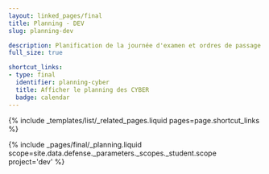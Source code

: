 ```yaml
---
layout: linked_pages/final
title: Planning - DEV
slug: planning-dev

description: Planification de la journée d'examen et ordres de passage des Dev et du projet « Disp'OLEN ».
full_size: true

shortcut_links:
- type: final
  identifier: planning-cyber
  title: Afficher le planning des CYBER
  badge: calendar
---
```


{% include _templates/list/_related_pages.liquid pages=page.shortcut_links %}

{% include _pages/final/_planning.liquid scope=site.data.defense._parameters._scopes._student.scope project='dev' %}
